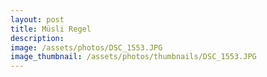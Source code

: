 ```yaml
---
layout: post
title: Müsli Regel
description: 
image: /assets/photos/DSC_1553.JPG
image_thumbnail: /assets/photos/thumbnails/DSC_1553.JPG
---
```


